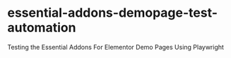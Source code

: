# essential-addons-demopage-test-automation
Testing the Essential Addons For Elementor Demo Pages Using Playwright
